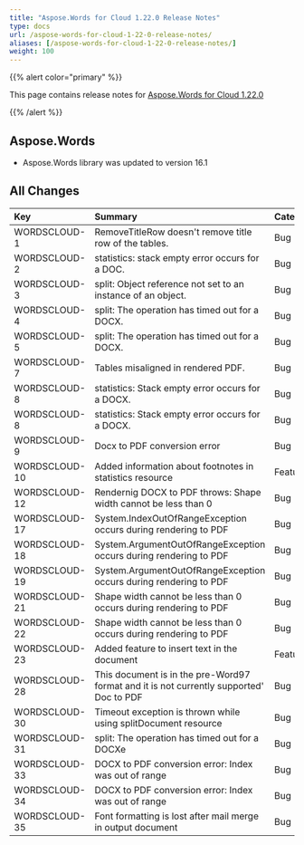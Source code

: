 ```yaml
---
title: "Aspose.Words for Cloud 1.22.0 Release Notes"
type: docs
url: /aspose-words-for-cloud-1-22-0-release-notes/
aliases: [/aspose-words-for-cloud-1-22-0-release-notes/]
weight: 100
---
```


{{% alert color="primary" %}} 

This page contains release notes for [Aspose.Words for Cloud 1.22.0](http://www.aspose.com/downloads/words/cloud/new-releases/aspose.words-for-cloud-1.22.0/)

{{% /alert %}} 
## **Aspose.Words**
- Aspose.Words library was updated to version 16.1
## **All Changes**

|**Key** |**Summary** |**Category** |
| :- | :- | :- |
|WORDSCLOUD-1 |RemoveTitleRow doesn't remove title row of the tables. |Bug |
|WORDSCLOUD-2 |statistics: stack empty error occurs for a DOC. |Bug |
|WORDSCLOUD-3 |split: Object reference not set to an instance of an object. |Bug |
|WORDSCLOUD-4 |split: The operation has timed out for a DOCX. |Bug |
|WORDSCLOUD-5 |split: The operation has timed out for a DOCX. |Bug |
|WORDSCLOUD-7 |Tables misaligned in rendered PDF. |Bug |
|WORDSCLOUD-8 |statistics: Stack empty error occurs for a DOCX. |Bug |
|WORDSCLOUD-8 |statistics: Stack empty error occurs for a DOCX. |Bug |
|WORDSCLOUD-9 |Docx to PDF conversion error |Bug |
|WORDSCLOUD-10 |Added information about footnotes in statistics resource |Feature |
|WORDSCLOUD-12 |Rendernig DOCX to PDF throws: Shape width cannot be less than 0 |Bug |
|WORDSCLOUD-17 |System.IndexOutOfRangeException occurs during rendering to PDF |Bug |
|WORDSCLOUD-18 |System.ArgumentOutOfRangeException occurs during rendering to PDF |Bug |
|WORDSCLOUD-19 |System.ArgumentOutOfRangeException occurs during rendering to PDF |Bug |
|WORDSCLOUD-21 |Shape width cannot be less than 0 occurs during rendering to PDF |Bug |
|WORDSCLOUD-22 |Shape width cannot be less than 0 occurs during rendering to PDF |Bug |
|WORDSCLOUD-23 |Added feature to insert text in the document  |Feature |
|WORDSCLOUD-28 |This document is in the pre-Word97 format and it is not currently supported' Doc to PDF |Bug |
|WORDSCLOUD-30 |Timeout exception is thrown while using splitDocument resource |Bug |
|WORDSCLOUD-31 |split: The operation has timed out for a DOCXe |Bug |
|WORDSCLOUD-33 |DOCX to PDF conversion error: Index was out of range |Bug |
|WORDSCLOUD-34 |DOCX to PDF conversion error: Index was out of range |Bug |
|WORDSCLOUD-35 |Font formatting is lost after mail merge in output document |Bug |


